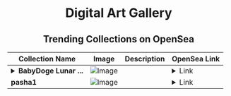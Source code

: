 <div align="center">

# Digital Art Gallery

## Trending Collections on OpenSea

| Collection Name                       | Image                                                                                     | Description                       | OpenSea Link                                                                                          |
|---------------------------------------|-------------------------------------------------------------------------------------------|-----------------------------------|--------------------------------------------------------------------------------------------------------|
| **<details><summary>BabyDoge Lunar ...</summary>BabyDoge Lunar Sorcerer</details>** | ![Image](https://i.seadn.io/s/raw/files/e1ebc9411a53774ddcd6df3edc7f7303.jpg?w=500&auto=format?w=200&auto=format) |  | <details><summary>Link</summary>[BabyDoge Lunar Sorcerer](https://opensea.io/collection/babydoge-lunar-sorcerer)</details> |
| **pasha1** | ![Image](https://i.seadn.io/s/raw/files/def734bebb157f935e7400c286975717.jpg?w=500&auto=format?w=200&auto=format) |  | <details><summary>Link</summary>[pasha1](https://opensea.io/collection/pasha1-1)</details> |

</div>
